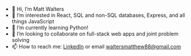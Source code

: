 - 👋 Hi, I’m Matt Walters
- 👀 I’m interested in React, SQL and non-SQL databases, Express, and all things JavaScript
- 🌱 I’m currently learning Python!
- 💞️ I’m looking to collaborate on full-stack web apps and joint problem solving
- 📫 How to reach me: [LinkedIn](https://www.linkedin.com/in/matthew-walters13/) or email waltersmatthew88@gmail.com

<!---
WaltersMatthew/WaltersMatthew is a ✨ special ✨ repository because its `README.md` (this file) appears on your GitHub profile.
You can click the Preview link to take a look at your changes.
--->
